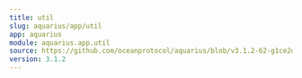 ```yaml
---
title: util
slug: aquarius/app/util
app: aquarius
module: aquarius.app.util
source: https://github.com/oceanprotocol/aquarius/blob/v3.1.2-62-g1ce2da0/aquarius/app/util.py
version: 3.1.2
---
```

